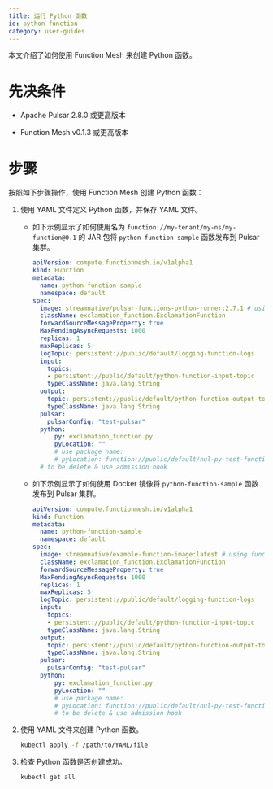 ```yaml
---
title: 运行 Python 函数
id: python-function
category: user-guides
---
```


本文介绍了如何使用 Function Mesh 来创建 Python 函数。 

# 先决条件

- Apache Pulsar 2.8.0 或更高版本

- Function Mesh v0.1.3 或更高版本

# 步骤

按照如下步骤操作，使用 Function Mesh 创建 Python 函数：

1. 使用 YAML 文件定义 Python 函数，并保存 YAML 文件。

   - 如下示例显示了如何使用名为 `function://my-tenant/my-ns/my-function@0.1` 的 JAR 包将 `python-function-sample` 函数发布到 Pulsar 集群。

        ```yaml
        apiVersion: compute.functionmesh.io/v1alpha1
        kind: Function
        metadata:
          name: python-function-sample
          namespace: default
        spec:
          image: streamnative/pulsar-functions-python-runner:2.7.1 # using python function runner
          className: exclamation_function.ExclamationFunction
          forwardSourceMessageProperty: true
          MaxPendingAsyncRequests: 1000
          replicas: 1
          maxReplicas: 5
          logTopic: persistent://public/default/logging-function-logs
          input:
            topics:
            - persistent://public/default/python-function-input-topic
            typeClassName: java.lang.String
          output:
            topic: persistent://public/default/python-function-output-topic
            typeClassName: java.lang.String
          pulsar:
            pulsarConfig: "test-pulsar"
          python:
              py: exclamation_function.py
              pyLocation: ""
              # use package name:
              # pyLocation: function://public/default/nul-py-test-function@v1
          # to be delete & use admission hook
        ```

   - 如下示例显示了如何使用 Docker 镜像将 `python-function-sample` 函数发布到 Pulsar 集群。

      ```yaml
      apiVersion: compute.functionmesh.io/v1alpha1
      kind: Function
      metadata:
        name: python-function-sample
        namespace: default
      spec:
        image: streamnative/example-function-image:latest # using function image here
        className: exclamation_function.ExclamationFunction
        forwardSourceMessageProperty: true
        MaxPendingAsyncRequests: 1000
        replicas: 1
        maxReplicas: 5
        logTopic: persistent://public/default/logging-function-logs
        input:
          topics:
          - persistent://public/default/python-function-input-topic
          typeClassName: java.lang.String
        output:
          topic: persistent://public/default/python-function-output-topic
          typeClassName: java.lang.String
        pulsar:
          pulsarConfig: "test-pulsar"
        python:
            py: exclamation_function.py
            pyLocation: ""
            # use package name:
            # pyLocation: function://public/default/nul-py-test-function@v1
            # to be delete & use admission hook
      ```

2. 使用 YAML 文件来创建 Python 函数。

    ```bash
    kubectl apply -f /path/to/YAML/file
    ```

3. 检查 Python 函数是否创建成功。

    ```bash
    kubectl get all
    ```
